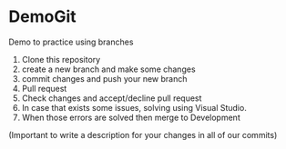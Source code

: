# DemoGit
Demo to practice using branches

1. Clone this repository 
2. create a new branch and make some changes
3. commit changes and push your new branch
4. Pull request
5. Check changes and accept/decline pull request
6. In case that exists some issues, solving using Visual Studio.
7. When those errors are solved then merge to Development

(Important to write a description for your changes in all of our commits)
